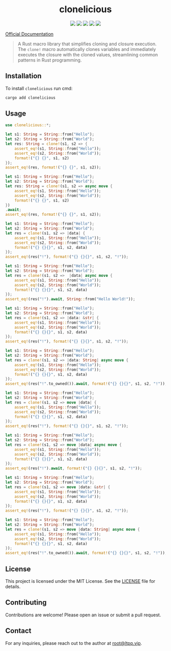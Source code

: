 <center>

# clonelicious

[![](https://img.shields.io/crates/v/clonelicious.svg)](https://crates.io/crates/clonelicious)
[![](https://img.shields.io/crates/d/clonelicious.svg)](https://img.shields.io/crates/d/clonelicious.svg)
[![](https://docs.rs/clonelicious/badge.svg)](https://docs.rs/clonelicious)
[![](https://github.com/crates-dev/clonelicious/workflows/Rust/badge.svg)](https://github.com/crates-dev/clonelicious/actions?query=workflow:Rust)
[![](https://img.shields.io/crates/l/clonelicious.svg)](./LICENSE)

</center>

[Official Documentation](https://docs.ltpp.vip/clonelicious/)

> A Rust macro library that simplifies cloning and closure execution. The `clone!` macro automatically clones variables and immediately executes the closure with the cloned values, streamlining common patterns in Rust programming.

## Installation

To install `clonelicious` run cmd:

```sh
cargo add clonelicious
```

## Usage

```rust
use clonelicious::*;

let s1: String = String::from("Hello");
let s2: String = String::from("World");
let res: String = clone!(s1, s2 => {
    assert_eq!(s1, String::from("Hello"));
    assert_eq!(s2, String::from("World"));
    format!("{} {}", s1, s2)
});
assert_eq!(res, format!("{} {}", s1, s2));

let s1: String = String::from("Hello");
let s2: String = String::from("World");
let res: String = clone!(s1, s2 => async move {
    assert_eq!(s1, String::from("Hello"));
    assert_eq!(s2, String::from("World"));
    format!("{} {}", s1, s2)
})
.await;
assert_eq!(res, format!("{} {}", s1, s2));

let s1: String = String::from("Hello");
let s2: String = String::from("World");
let res = clone!(s1, s2 => |data| {
    assert_eq!(s1, String::from("Hello"));
    assert_eq!(s2, String::from("World"));
    format!("{} {}{}", s1, s2, data)
});
assert_eq!(res("!"), format!("{} {}{}", s1, s2, "!"));

let s1: String = String::from("Hello");
let s2: String = String::from("World");
let res = clone!(s1, s2 =>  |data| async move {
    assert_eq!(s1, String::from("Hello"));
    assert_eq!(s2, String::from("World"));
    format!("{} {}{}", s1, s2, data)
});
assert_eq!(res("!").await, String::from("Hello World!"));

let s1: String = String::from("Hello");
let s2: String = String::from("World");
let res = clone!(s1, s2 => |data: &str| {
    assert_eq!(s1, String::from("Hello"));
    assert_eq!(s2, String::from("World"));
    format!("{} {}{}", s1, s2, data)
});
assert_eq!(res("!"), format!("{} {}{}", s1, s2, "!"));

let s1: String = String::from("Hello");
let s2: String = String::from("World");
let res = clone!(s1, s2 => |data: String| async move {
    assert_eq!(s1, String::from("Hello"));
    assert_eq!(s2, String::from("World"));
    format!("{} {}{}", s1, s2, data)
});
assert_eq!(res("!".to_owned()).await, format!("{} {}{}", s1, s2, "!"));

let s1: String = String::from("Hello");
let s2: String = String::from("World");
let res = clone!(s1, s2 => move |data| {
    assert_eq!(s1, String::from("Hello"));
    assert_eq!(s2, String::from("World"));
    format!("{} {}{}", s1, s2, data)
});
assert_eq!(res("!"), format!("{} {}{}", s1, s2, "!"));

let s1: String = String::from("Hello");
let s2: String = String::from("World");
let res = clone!(s1, s2 => move |data| async move {
    assert_eq!(s1, String::from("Hello"));
    assert_eq!(s2, String::from("World"));
    format!("{} {}{}", s1, s2, data)
});
assert_eq!(res("!").await, format!("{} {}{}", s1, s2, "!"));

let s1: String = String::from("Hello");
let s2: String = String::from("World");
let res = clone!(s1, s2 => move |data: &str| {
    assert_eq!(s1, String::from("Hello"));
    assert_eq!(s2, String::from("World"));
    format!("{} {}{}", s1, s2, data)
});
assert_eq!(res("!"), format!("{} {}{}", s1, s2, "!"));

let s1: String = String::from("Hello");
let s2: String = String::from("World");
let res = clone!(s1, s2 => move |data: String| async move {
    assert_eq!(s1, String::from("Hello"));
    assert_eq!(s2, String::from("World"));
    format!("{} {}{}", s1, s2, data)
});
assert_eq!(res("!".to_owned()).await, format!("{} {}{}", s1, s2, "!"));
```

## License

This project is licensed under the MIT License. See the [LICENSE](LICENSE) file for details.

## Contributing

Contributions are welcome! Please open an issue or submit a pull request.

## Contact

For any inquiries, please reach out to the author at [root@ltpp.vip](mailto:root@ltpp.vip).
